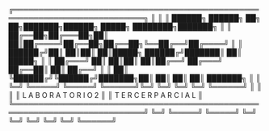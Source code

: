 ╔════════════════════════════════════════════════════════════════════════════╗
║ ║
║ ██████╗ ██████╗ ██╗ ██╗███████╗██████╗ █████╗ ████████╗███████╗ ║
║ ██╔══██╗██╔═══██╗██║ ██║██╔════╝██╔══██╗██╔══██╗╚══██╔══╝██╔════╝ ║
║ ██████╔╝██║ ██║██║ ██║█████╗ ██████╔╝███████║ ██║ █████╗ ║
║ ██╔═══╝ ██║ ██║██║ ██║██╔══╝ ██╔═══╝ ██╔══██║ ██║ ██╔══╝ ║
║ ██║ ╚██████╔╝╚██████╔╝███████╗██║ ██║ ██║ ██║ ███████╗ ║
║ ╚═╝ ╚═════╝ ╚═════╝ ╚══════╝╚═╝ ╚═╝ ╚═╝ ╚═╝ ╚══════╝ ║
║ ║
║ L A B O R A T O R I O 2 ║
║ T E R C E R P A R C I A L ║
╚════════════════════════════════════════════════════════════════════════════╝
╚═╝ ╚═════╝ ╚═════╝ ╚═╝ ╚═╝ ╚═╝ ╚═╝ ╚═╝ ╚══════╝
